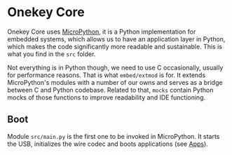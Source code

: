 # Onekey Core

Onekey Core uses [MicroPython](https://github.com/micropython/micropython), it is a Python implementation for embedded systems, which allows us to have an application layer in Python, which makes the code significantly more readable and sustainable. This is what you find in the `src` folder.

Not everything is in Python though, we need to use C occasionally, usually for performance reasons. That is what `embed/extmod` is for. It extends MicroPython's modules with a number of our owns and serves as a bridge between C and Python codebase. Related to that, `mocks` contain Python mocks of those functions to improve readability and IDE functioning.

## Boot

Module `src/main.py` is the first one to be invoked in MicroPython. It starts the USB, initializes the wire codec and boots applications (see [Apps](apps.md)).
